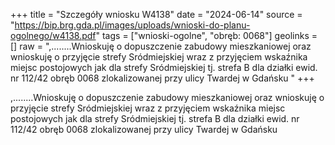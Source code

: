 +++
title = "Szczegóły wniosku W4138"
date = "2024-06-14"
source = "https://bip.brg.gda.pl/images/uploads/wnioski-do-planu-ogolnego/w4138.pdf"
tags = ["wnioski-ogolne", "obręb: 0068"]
geolinks = []
raw = ",........Wnioskuję o dopuszczenie zabudowy mieszkaniowej oraz wnioskuję o przyjęcie strefy Sródmiejskiej wraz z przyjęciem wskaźnika miejsc postojowych jak dla strefy Sródmiejskiej tj. strefa B dla działki ewid. nr 112/42 obręb 0068 zlokalizowanej przy ulicy Twardej w Gdańsku "
+++

,........Wnioskuję o dopuszczenie zabudowy mieszkaniowej oraz wnioskuję o przyjęcie strefy
Sródmiejskiej wraz z przyjęciem wskaźnika miejsc postojowych jak dla strefy Sródmiejskiej tj. strefa B dla
działki ewid. nr 112/42 obręb 0068 zlokalizowanej przy ulicy Twardej w Gdańsku



